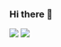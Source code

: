 ### Hi there 👋

<img src="https://capsule-render.vercel.app/api?type=waving&color=BDBDC8&height=150&section=header&text=kexin&fontSize=20" />
<img src="https://capsule-render.vercel.app/api?type=waving&color=BDBDC8&height=150&section=footer&text=kexin github&fontSize=40" />

<!--
**cocoheart0128/cocoheart0128** is a ✨ _special_ ✨ repository because its `README.md` (this file) appears on your GitHub profile.

Here are some ideas to get you started:

- 🔭 I’m currently working on ...
- 🌱 I’m currently learning ...
- 👯 I’m looking to collaborate on ...
- 🤔 I’m looking for help with ...
- 💬 Ask me about ...
- 📫 How to reach me: ...
- 😄 Pronouns: ...
- ⚡ Fun fact: ...
-->
